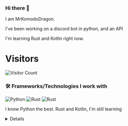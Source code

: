 ### Hi there 👋


I am MrKomodoDragon.

I've been working on a discord bot in python, and an API

I'm learning Rust and Kotlin right now.




# Visitors
![Visitor Count](https://profile-counter.glitch.me/%7BMrKomodoDragon%7D/count.svg)

### 🛠 Frameworks/Technologies I work with
<img alt="Python" src="https://img.shields.io/badge/python%20-%2314354C.svg?&style=for-the-badge&logo=python&logoColor=white"/> <img alt="Rust" src="https://img.shields.io/badge/rust%20-%2314354C.svg?&style=for-the-badge&logo=rust&logoColor=white"/> <img alt="Rust" src="https://img.shields.io/badge/kotlin%20-%2314354C.svg?&style=for-the-badge&logo=kotlin&logoColor=white"/>

I know Python the best. Rust and Kotlin, I'm still learning

<details>
# My Stats
[![Anurag's github stats](https://github-readme-stats.vercel.app/api?username=MrKomodoDragon)](https://github.com/anuraghazra/github-readme-stats)

# Languages I Use
![Top Langs](https://github-readme-stats.vercel.app/api/top-langs/?username=MrKomodoDragon&theme=tokyonight)

# Some more stats
<!--START_SECTION:waka-->
![Profile Views](http://img.shields.io/badge/Profile%20Views-26-blue)

**🐱 My Github Data** 

> 🏆 353 Contributions in the Year 2021
 > 
> 📦 43.1 kB Used in Github's Storage 
 > 
> 🚫 Not Opted to Hire
 > 
> 📜 40 Public Repositories 
 > 
> 🔑 3 Private Repositories  
 > 
**I'm an Early 🐤** 

```text
🌞 Morning    115 commits    █████████░░░░░░░░░░░░░░░░   39.38% 
🌆 Daytime    108 commits    █████████░░░░░░░░░░░░░░░░   36.99% 
🌃 Evening    68 commits     █████░░░░░░░░░░░░░░░░░░░░   23.29% 
🌙 Night      1 commits      ░░░░░░░░░░░░░░░░░░░░░░░░░   0.34%

```
📅 **I'm Most Productive on Tuesday** 

```text
Monday       37 commits     ███░░░░░░░░░░░░░░░░░░░░░░   12.67% 
Tuesday      55 commits     ████░░░░░░░░░░░░░░░░░░░░░   18.84% 
Wednesday    35 commits     ███░░░░░░░░░░░░░░░░░░░░░░   11.99% 
Thursday     48 commits     ████░░░░░░░░░░░░░░░░░░░░░   16.44% 
Friday       55 commits     ████░░░░░░░░░░░░░░░░░░░░░   18.84% 
Saturday     24 commits     ██░░░░░░░░░░░░░░░░░░░░░░░   8.22% 
Sunday       38 commits     ███░░░░░░░░░░░░░░░░░░░░░░   13.01%

```


📊 **This Week I Spent My Time On** 

```text
⌚︎ Time Zone: America/Los_Angeles

💬 Programming Languages: 
Python                   5 hrs 48 mins       ███████████████████░░░░░░   79.19% 
Other                    1 hr 6 mins         ███░░░░░░░░░░░░░░░░░░░░░░   15.0% 
Git Config               18 mins             █░░░░░░░░░░░░░░░░░░░░░░░░   4.14% 
Rust                     6 mins              ░░░░░░░░░░░░░░░░░░░░░░░░░   1.44% 
Markdown                 0 secs              ░░░░░░░░░░░░░░░░░░░░░░░░░   0.07%

🔥 Editors: 
VS Code                  7 hrs 20 mins       █████████████████████████   100.0%

🐱‍💻 Projects: 
f-stop                   4 hrs 49 mins       ████████████████░░░░░░░░░   65.79% 
sir-komodobot            2 hrs 4 mins        ███████░░░░░░░░░░░░░░░░░░   28.25% 
the-anime-bot-bot        19 mins             █░░░░░░░░░░░░░░░░░░░░░░░░   4.5% 
image-web                6 mins              ░░░░░░░░░░░░░░░░░░░░░░░░░   1.46% 
cpython                  0 secs              ░░░░░░░░░░░░░░░░░░░░░░░░░   0.0%

💻 Operating System: 
Mac                      7 hrs 20 mins       █████████████████████████   100.0%

```

**I Mostly Code in Python** 

```text
Python                   10 repos            █████████████░░░░░░░░░░░░   52.63% 
Rust                     3 repos             ████░░░░░░░░░░░░░░░░░░░░░   15.79% 
Java                     1 repo              █░░░░░░░░░░░░░░░░░░░░░░░░   5.26% 
HTML                     1 repo              █░░░░░░░░░░░░░░░░░░░░░░░░   5.26% 
Shell                    1 repo              █░░░░░░░░░░░░░░░░░░░░░░░░   5.26%

```


**Timeline**

![Chart not found](https://raw.githubusercontent.com/MrKomodoDragon/MrKomodoDragon/main/charts/bar_graph.png) 


 Last Updated on 15/06/2021
<!--END_SECTION:waka-->
</details>
